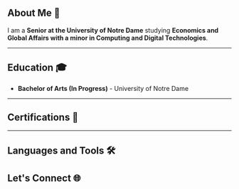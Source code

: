 
## About Me 👋
I am a **Senior at the University of Notre Dame** studying **Economics and Global Affairs with a minor in Computing and Digital Technologies**.

___
## Education 🎓
- **Bachelor of Arts (In Progress)** - University of Notre Dame
___
## Certifications 📜

___
## Languages and Tools 🛠️


## Let's Connect 🌐
<a href="[https://www.linkedin.com/in/xaviermarlowerogers/](https://www.linkedin.com/in/xaviermarlowerogers/)">
